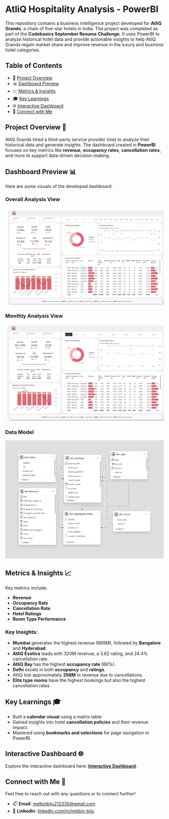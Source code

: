 # AtliQ Hospitality Analysis - PowerBI

This repository contains a business intelligence project developed for **AtliQ Grands**, a chain of five-star hotels in India. The project was completed as part of the **Codebasics September Resume Challenge**. It uses PowerBI to analyze historical hotel data and provide actionable insights to help AtliQ Grands regain market share and improve revenue in the luxury and business hotel categories.

## Table of Contents
- 📝 [Project Overview](#project-overview-)
- 📊 [Dashboard Preview](#dashboard-preview-)
- 📈 [Metrics & Insights](#metrics--insights-)
- 🎓 [Key Learnings](#key-learnings-)
- 🌐 [Interactive Dashboard](#interactive-dashboard-)
- 💬 [Connect with Me](#connect-with-me-)

## Project Overview 📝
AtliQ Grands hired a third-party service provider (me) to analyze their historical data and generate insights. The dashboard created in **PowerBI** focuses on key metrics like **revenue**, **occupancy rates**, **cancellation rates**, and more to support data-driven decision-making.

## Dashboard Preview 📊
Here are some visuals of the developed dashboard:

### **Overall Analysis View**
![Overall Analysis View](https://github.com/melbinbiju1/AtliQ-Hospitality-Analysis-PowerBI/blob/main/Resources/overall-view.jpg)

### **Monthly Analysis View**
![Monthly Analysis View](https://github.com/melbinbiju1/AtliQ-Hospitality-Analysis-PowerBI/blob/main/Resources/monthly-view.jpg)

### **Data Model**
![Data Model](https://github.com/melbinbiju1/AtliQ-Hospitality-Analysis-PowerBI/blob/main/Resources/data-model.png)

## Metrics & Insights 📈
Key metrics include:
- **Revenue**
- **Occupancy Rate**
- **Cancellation Rate**
- **Hotel Ratings**
- **Room Type Performance**

### Key Insights:
- **Mumbai** generates the highest revenue (669M), followed by **Bangalore** and **Hyderabad**.
- **AtliQ Exotica** leads with 320M revenue, a 3.62 rating, and 24.4% cancellation rate.
- **AtliQ Bay** has the highest **occupancy rate** (66%).
- **Delhi** excels in both **occupancy** and **ratings**.
- AtliQ lost approximately **298M** in revenue due to cancellations.
- **Elite type rooms** have the highest bookings but also the highest cancellation rates.

## Key Learnings 🎓
- Built a **calendar visual** using a matrix table.
- Gained insights into hotel **cancellation policies** and their revenue impact.
- Mastered using **bookmarks and selections** for page navigation in PowerBI.

## Interactive Dashboard 🌐
Explore the interactive dashboard here: **[Interactive Dashboard](https://app.powerbi.com/view?r=eyJrIjoiZjZjM2NhYzctYmUxMy00YzgwLWIwYzEtY2Y1ZjdhNjE0NmFhIiwidCI6ImM2ZTU0OWIzLTVmNDUtNDAzMi1hYWU5LWQ0MjQ0ZGM1YjJjNCJ9)**.

## Connect with Me 💬
Feel free to reach out with any questions or to connect further!

- 📫 **Email**: [melbinbiju212330@gmail.com](mailto:melbinbiju212330@gmail.com)  
- 🔗 **LinkedIn**: [linkedin.com/in/melbin-biju](https://www.linkedin.com/in/melbin-biju/)

